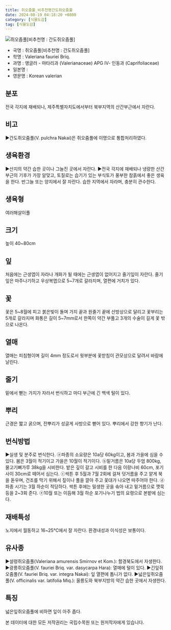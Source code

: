```yaml
---
title: 쥐오줌풀_비추천명간도쥐오줌풀
date: 2024-08-19 04:18:20 +0800
category: [식물도감]
tag: [식물도감]
---
```




![쥐오줌풀[비추천명 : 간도쥐오줌풀]](/fileUpload/plants/basic/Valerianaceae/Valeriana/22128/1_th2.JPG)
- 국명 : 쥐오줌풀[비추천명 : 간도쥐오줌풀]
- 학명 : Valeriana fauriei Briq.
- 과명 : 앵글러 - 마타리과 (Valerianaceae) APG Ⅳ- 인동과 (Caprifoliaceae)
- 일본명 : 
- 영문명 : Korean valerian


## 분포
전국 각지에 재배되나, 제주특별자치도에서부터 북부지역의 산간부근에서 자란다.
## 비고
▶간도쥐오줌풀(V. pulchra Nakai)은 쥐오줌풀에 이명으로 통합처리하였다.
## 생육환경
▶산지의 약간 습한 곳이나 그늘진 곳에서 자란다. ▶전국 각지에 재배되나 냉량한 산간 부근의 기후가 가장 알맞고, 토질로는 습기가 있는 부식토가 풍부한 참흙에서 좋은 생육을 한다. 반그늘 또는 양지에서 잘 자란다. 습한 지역에서 자라며, 충분히 관수한다.
## 생육형
여러해살이풀
## 크기
높이 40~80cm
## 잎
처음에는 근생엽이 자라나 개화가 될 때에는 근생엽이 없어지고 줄기잎이 자란다. 줄기잎은 마주나기하고 우상복엽으로 5~7개로 갈라지며, 열편에 거치가 있다.
## 꽃
꽃은 5~8월에 피고 붉은빛이 돌며 가지 끝과 원줄기 끝에 산방상으로 달리고 꽃부리는 5개로 갈라지며 화통은 길이 5~7mm로서 한쪽이 약간 부풀고 3개의 수술이 길게 꽃 밖으로 나온다.
## 열매
열매는 피침형이며 길이 4mm 정도로서 윗부분에 꽃받침이 관모상으로 달려서 바람에 날린다.
## 줄기
밑에서 뻗는 가지가 자라서 번식하고 마디 부근에 긴 백색 털이 있다.
## 뿌리
근경은 짧고 굵으며, 잔뿌리가 성글게 사방으로 뻗어 있다. 뿌리에서 강한 향기가 난다.
## 번식방법
▶실생 및 분주로 번식한다. ⓐ파종의 소요량은 10a당 60kg이고, 봄과 가을에 심을 수 있다. 봄은 3월이 적기이고 가을은 10월이 적기이다. ⓑ밑거름은 10a당 두엄 800kg, 물고기뼈가루 38kg을 시비한다. 밭은 깊이 갈고 시비를 한 다음 이랑나비 60cm, 포기사이 30cm로 떼어서 심는다. ⓒ싹튼 후 5월과 7월 2회에 걸쳐 덧거름을 주고 얕게 북을 돋우며, 건조를 막기 위해서 짚이나 풀을 깔아 주고 꽃대가 나오면 따주어야 한다. ⓓ파종 시기는 3월 하순이 적당하다. 싹튼 후에는 밀생한 곳을 솎아 내고 밑거름으로 깻묵 등을 2~3회 준다. ⓔ10월 또는 이듬해 3월 하순 포기나누기  법의 요령으로 본밭에 심는다.
## 재배특성
노지에서 월동하고 16~25℃에서 잘 자란다. 환경내성과 이식성은 보통이다.
## 유사종
▶설령쥐오줌풀(Valeriana amurensis Smirnov et Kom.): 함경북도에서 자생한다.▶광릉쥐오줌풀(V. fauriei Briq. var. dasycarpa Hara): 열매에 털이 있다.▶긴잎쥐오줌풀(V. fauriei Briq. var. integra Nakai): 잎 열편에 톱니가 없다. ▶넓은잎쥐오줌풀(V. officinalis var. latifolia Miq.): 울릉도와 북부지방의  약간 습한 곳에서 자생한다.
## 특징
넓은잎쥐오줌풀에 비하면 잎이 아주 좁다.






본 데이터에 대한 모든 저작권리는 국립수목원 또는 원저작자에게 있습니다.
